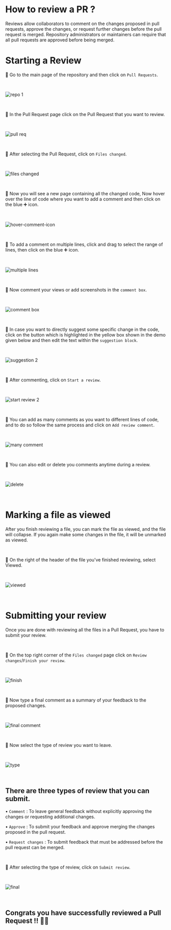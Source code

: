 # How to review a PR ?

Reviews allow collaborators to comment on the changes proposed in pull requests, approve the changes, or request further changes before the pull request is merged. Repository administrators or maintainers can require that all pull requests are approved before being merged.

# Starting a Review

🔘 Go to the main page of the repository and then click on `Pull Requests`.

<br>

![repo 1](https://user-images.githubusercontent.com/90816300/178493008-aa1fb3e5-6b94-4518-994a-ce580289a7b3.png)

<br>

🔘 In the Pull Request page click on the Pull Request that you want to review.

<br>

![pull req](https://user-images.githubusercontent.com/90816300/178493087-4e4a3af6-5aca-461e-924a-fd0787bc87eb.png)

<br>

🔘 After selecting the Pull Request, click on `Files changed`.

<br>

![files changed](https://user-images.githubusercontent.com/90816300/178493130-8bf9b6ef-0859-4eb2-abfb-f022ff421e61.png)

<br>

🔘 Now you will see a new page containing all the changed code, Now hover over the line of code where you want to add a comment and then click on the blue ➕ icon.

<br>

![hover-comment-icon](https://user-images.githubusercontent.com/90816300/178493171-c0c5c2f8-21fb-4eda-b5f7-23e664cf972d.gif)

<br>

🔘 To add a comment on multiple lines, click and drag to select the range of lines, then click on the blue ➕ icon.

<br>

![multiple lines](https://user-images.githubusercontent.com/90816300/178493243-30a227a7-bb8b-4799-9741-d6f2c9ae23ab.png)

<br>

🔘 Now comment your views or add screenshots in the `comment box`.

<br>

![comment box](https://user-images.githubusercontent.com/90816300/178493334-432e70ba-fa72-4e14-bb62-ff6e86f71be1.png)

<br>

🔘 In case you want to directly suggest some specific change in the code, click on the button which is highlighted in the yellow box shown in the demo given below and then edit the text within the `suggestion block`.

<br>

![suggestion 2](https://user-images.githubusercontent.com/90816300/178493372-1f52cbfe-508d-4c3d-a534-dc024532d10b.png)

<br>

🔘 After commenting, click on `Start a review`.

<br>

![start review 2](https://user-images.githubusercontent.com/90816300/178493409-8ce94669-4883-45bc-9164-b9ae71430c3c.png)

<br>

🔘 You can add as many comments as you want to different lines of code, and to do so follow the same process and click on `Add review comment`.

<br>

![many comment](https://user-images.githubusercontent.com/90816300/178493437-f89284e8-aa6a-4023-83cb-d1f3a1bdd687.png)

<br>

🔘 You can also edit or delete you comments anytime during a review.

<br>

![delete](https://user-images.githubusercontent.com/90816300/178493490-0bc926c7-3776-4414-90af-0eba9c8359c0.png)

<br>

# Marking a file as viewed

After you finish reviewing a file, you can mark the file as viewed, and the file will collapse. If you again make some changes in the file, it will be unmarked as viewed.

<br>

🔘 On the right of the header of the file you've finished reviewing, select Viewed.

<br>

![viewed](https://user-images.githubusercontent.com/90816300/178493551-09a03fb3-440f-4d63-b096-84f3cd643dab.png)

<br>

# Submitting your review

Once you are done with reviewing all the files in a Pull Request, you have to submit your review.

<br>

🔘 On the top right corner of the `Files changed` page click on `Review changes`/`Finish your review`.

<br>

![finish](https://user-images.githubusercontent.com/90816300/178493821-0a960548-7a0c-41e7-8fed-938f3f7e8b92.png)

<br>

🔘 Now type a final comment as a summary of your feedback to the proposed changes.

<br>

![final comment](https://user-images.githubusercontent.com/90816300/178494829-6e01611c-dba0-4f66-bb88-fd992f8b935c.png)

<br>

🔘 Now select the type of review you want to leave.

<br>

![type](https://user-images.githubusercontent.com/90816300/178493882-c564938e-e77c-4d5e-8482-ad5f353331a9.png)

<br>

## There are three types of review that you can submit.

• `Comment` : To leave general feedback without explicitly approving the changes or requesting additional changes.

• `Approve` : To submit your feedback and approve merging the changes proposed in the pull request.

• `Request changes` : To submit feedback that must be addressed before the pull request can be merged.

<br>

🔘 After selecting the type of review, click on `Submit review`.

<br>

![final](https://user-images.githubusercontent.com/90816300/178493939-9965bcc9-7fa3-4db9-97e3-3369b46070da.png)

<br>

## Congrats you have successfully reviewed a Pull Request !! 🥳🚀

